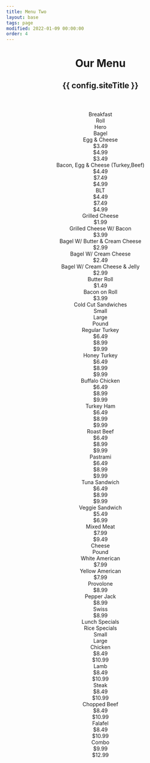 ```yaml
---
title: Menu Two
layout: base
tags: page
modified: 2022-01-09 00:00:00
order: 4
---
```


<header>
    <header class="bg-black mb-10 md:mb-20">
        <h1 class="pt-16 md:pt-24 px-4 text-center">
            <span class="text-4xl md:text-8xl font-bold leading-none text-transparent bg-clip-text bg-gradient-to-r from-indigo-400 via-purple-300 to-pink-300 px-4">
                Our Menu
            </span>
        </h1>
        <h2 class="py-6 md:py-20 text-xl md:text-3xl font-bold text-center text-purple-300 px-4 uppercase">
            {{ config.siteTitle }}
        </h2>
    </header>
    <div class="min-h-screen max-w-6xl mx-auto">
       <section class=" mx-auto max-w-6xl px-4">
<div class="grid grid-cols-6 gap-4">
  <!-- Row 1 - Header -->
  <div class="font-bold col-span-1">Breakfast</div>
  <div class="col-span-1">Roll</div>
  <div class="col-span-1">Hero</div>
  <div class="col-span-1">Bagel</div>
  <div class="col-span-2"></div>

  <!-- Row 2 - Egg & Cheese -->
  <div class="col-span-1">Egg & Cheese</div>
  <div class="col-span-1">$3.49</div>
  <div class="col-span-1">$4.99</div>
  <div class="col-span-1">$3.49</div>
  <div class="col-span-2"></div>

  <!-- Row 3 - Bacon, Egg & Cheese (Turkey, Beef) -->
  <div class="col-span-1">Bacon, Egg & Cheese (Turkey,Beef)</div>
  <div class="col-span-1">$4.49</div>
  <div class="col-span-1">$7.49</div>
  <div class="col-span-1">$4.99</div>
  <div class="col-span-2"></div>

  <!-- Row 4 - BLT -->
  <div class="col-span-1">BLT</div>
  <div class="col-span-1">$4.49</div>
  <div class="col-span-1">$7.49</div>
  <div class="col-span-1">$4.99</div>
  <div class="col-span-2"></div>

  <!-- Row 5 - Grilled Cheese -->
  <div class="col-span-1">Grilled Cheese</div>
  <div class="col-span-1">$1.99</div>
  <div class="col-span-4"></div>

  <!-- Row 6 - Grilled Cheese W/ Bacon -->
  <div class="col-span-1">Grilled Cheese W/ Bacon</div>
  <div class="col-span-1">$3.99</div>
  <div class="col-span-4"></div>

  <!-- Row 7 - Bagel W/ Butter & Cream Cheese -->
  <div class="col-span-1">Bagel W/ Butter & Cream Cheese</div>
  <div class="col-span-1"></div>
  <div class="col-span-1"></div>
  <div class="col-span-1">$2.99</div>
  <div class="col-span-2"></div>

  <!-- Row 8 - Bagel W/ Cream Cheese -->
  <div class="col-span-1">Bagel W/ Cream Cheese</div>
  <div class="col-span-1"></div>
  <div class="col-span-1"></div>
  <div class="col-span-1">$2.49</div>
  <div class="col-span-2"></div>

  <!-- Row 9 - Bagel W/ Cream Cheese & Jelly -->
  <div class="col-span-1">Bagel W/ Cream Cheese & Jelly</div>
  <div class="col-span-1"></div>
  <div class="col-span-1"></div>
  <div class="col-span-1">$2.99</div>
  <div class="col-span-2"></div>

  <!-- Row 10 - Butter Roll -->
  <div class="col-span-1">Butter Roll</div>
  <div class="col-span-1">$1.49</div>
  <div class="col-span-4"></div>

  <!-- Row 11 - Bacon on Roll -->
  <div class="col-span-1">Bacon on Roll</div>
  <div class="col-span-1">$3.99</div>
  <div class="col-span-4"></div>

  <!-- Add more rows as needed -->
  <!-- Cold Cut Sandwiches -->
 

</div>

<div class="grid grid-cols-6 gap-4">
  <div class="col-span-1 font-bold py-2">Cold Cut Sandwiches</div>
  <div>Small</div>
  <div>Large</div>
  <div>Pound</div>
  <div></div>
  <div></div>

  <div>Regular Turkey</div>
  <div>$6.49</div>
  <div>$8.99</div>
  <div>$9.99</div>
  <div></div>
  <div></div>

  <div>Honey Turkey</div>
  <div>$6.49</div>
  <div>$8.99</div>
  <div>$9.99</div>
  <div></div>
  <div></div>

  <div>Buffalo Chicken</div>
  <div>$6.49</div>
  <div>$8.99</div>
  <div>$9.99</div>
  <div></div>
  <div></div>

  <div>Turkey Ham</div>
  <div>$6.49</div>
  <div>$8.99</div>
  <div>$9.99</div>
  <div></div>
  <div></div>

  <div>Roast Beef</div>
  <div>$6.49</div>
  <div>$8.99</div>
  <div>$9.99</div>
  <div></div>
  <div></div>

  <div>Pastrami</div>
  <div>$6.49</div>
  <div>$8.99</div>
  <div>$9.99</div>
  <div></div>
  <div></div>

  <div>Tuna Sandwich</div>
  <div>$6.49</div>
  <div>$8.99</div>
  <div>$9.99</div>
  <div></div>
  <div></div>

  <div>Veggie Sandwich</div>
  <div>$5.49</div>
  <div>$6.99</div>
  <div></div>
  <div></div>
  <div></div>

  <div>Mixed Meat</div>
  <div>$7.99</div>
  <div>$9.49</div>
  <div></div>
  <div></div>
  <div></div>

  <div class="col-span-1 font-bold">Cheese</div>
  <div>Pound</div>
  <div></div>
  <div></div>
  <div></div>
  <div></div>

  <div>White American</div>
  <div>$7.99</div>
  <div></div>
  <div></div>
  <div></div>
  <div></div>

  <div>Yellow American</div>
  <div>$7.99</div>
  <div></div>
  <div></div>
  <div></div>
  <div></div>

  <div>Provolone</div>
  <div>$8.99</div>
  <div></div>
  <div></div>
  <div></div>
  <div></div>

  <div>Pepper Jack</div>
  <div>$8.99</div>
  <div></div>
  <div></div>
  <div></div>
  <div></div>

  <div>Swiss</div>
  <div>$8.99</div>
  <div></div>
  <div></div>
  <div></div>
  <div></div>

  <div class="col-span-1 font-bold">Lunch Specials</div>
  <div></div>
  <div></div>
  <div></div>
  <div></div>
  <div></div>

  <div>Rice Specials</div>
  <div>Small</div>
  <div>Large</div>
  <div></div>
  <div></div>
  <div></div>

  <div>Chicken</div>
  <div>$8.49</div>
  <div>$10.99</div>
  <div></div>
  <div></div>
  <div></div>

  <div>Lamb</div>
  <div>$8.49</div>
  <div>$10.99</div>
  <div></div>
  <div></div>
  <div></div>

  <div>Steak</div>
  <div>$8.49</div>
  <div>$10.99</div>
  <div></div>
  <div></div>
  <div></div>

  <div>Chopped Beef</div>
  <div>$8.49</div>
  <div>$10.99</div>
  <div></div>
  <div></div>
  <div></div>

  <div>Falafel</div>
  <div>$8.49</div>
  <div>$10.99</div>
  <div></div>
  <div></div>
  <div></div>

  <div>Combo</div>
  <div>$9.99</div>
  <div>$12.99</div>
  <div></div>
  <div></div>
  <div></div>

  <!-- Continue the same structure for the remaining items -->
</div>


</section>
</div>
